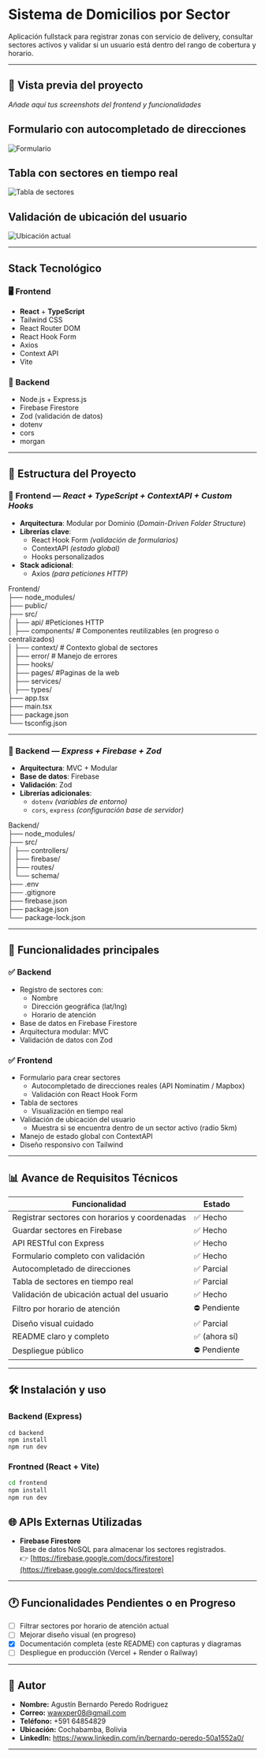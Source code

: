# Sistema de Domicilios por Sector

Aplicación fullstack para registrar zonas con servicio de delivery, consultar sectores activos y validar si un usuario está dentro del rango de cobertura y horario.

---

## 📸 Vista previa del proyecto

_Añade aquí tus screenshots del frontend y funcionalidades_

## Formulario con autocompletado de direcciones

![Formulario](./screenshots/461shots_so.png)

## Tabla con sectores en tiempo real

![Tabla de sectores](./screenshots/677shots_so.png)

## Validación de ubicación del usuario

![Ubicación actual](./screenshots/274shots_so.png)

---

## Stack Tecnológico

### 🖥️ Frontend

- **React** + **TypeScript**
- Tailwind CSS
- React Router DOM
- React Hook Form
- Axios
- Context API
- Vite

### 🧠 Backend

- Node.js + Express.js
- Firebase Firestore
- Zod (validación de datos)
- dotenv
- cors
- morgan

---

## 📁 Estructura del Proyecto

### 🧩 Frontend — _React + TypeScript + ContextAPI + Custom Hooks_

- **Arquitectura**: Modular por Dominio (_Domain-Driven Folder Structure_)
- **Librerías clave**:
  - React Hook Form _(validación de formularios)_
  - ContextAPI _(estado global)_
  - Hooks personalizados
- **Stack adicional**:
  - Axios _(para peticiones HTTP)_

Frontend/<br>
├── node_modules/ <br>
├── public/<br>
├── src/<br>
│ ├── api/ #Peticiones HTTP<br>
│ ├── components/ # Componentes reutilizables (en progreso o centralizados)<br>
│ ├── context/ # Contexto global de sectores<br>
│ ├── error/ # Manejo de errores<br>
│ ├── hooks/<br>
│ ├── pages/ #Paginas de la web<br>
│ ├── services/<br>
│ ├── types/<br>
├── app.tsx<br>
├── main.tsx<br>
├── package.json<br>
└── tsconfig.json<br>

---

### 🔧 Backend — _Express + Firebase + Zod_

- **Arquitectura**: MVC + Modular
- **Base de datos**: Firebase
- **Validación**: Zod
- **Librerías adicionales**:
  - `dotenv` _(variables de entorno)_
  - `cors`, `express` _(configuración base de servidor)_

Backend/<br>
├── node_modules/<br>
├── src/<br>
│ ├── controllers/<br>
│ ├── firebase/<br>
│ ├── routes/<br>
│ └── schema/<br>
├── .env<br>
├── .gitignore<br>
├── firebase.json<br>
├── package.json<br>
└── package-lock.json<br>

---

## 🚀 Funcionalidades principales

### ✅ Backend

- Registro de sectores con:
  - Nombre
  - Dirección geográfica (lat/lng)
  - Horario de atención
- Base de datos en Firebase Firestore
- Arquitectura modular: MVC
- Validación de datos con Zod

### ✅ Frontend

- Formulario para crear sectores
  - Autocompletado de direcciones reales (API Nominatim / Mapbox)
  - Validación con React Hook Form
- Tabla de sectores
  - Visualización en tiempo real
- Validación de ubicación del usuario
  - Muestra si se encuentra dentro de un sector activo (radio 5km)
- Manejo de estado global con ContextAPI
- Diseño responsivo con Tailwind

---

## 📊 Avance de Requisitos Técnicos

| Funcionalidad                                 | Estado        |
| --------------------------------------------- | ------------- |
| Registrar sectores con horarios y coordenadas | ✅ Hecho      |
| Guardar sectores en Firebase                  | ✅ Hecho      |
| API RESTful con Express                       | ✅ Hecho      |
| Formulario completo con validación            | ✅ Hecho      |
| Autocompletado de direcciones                 | ✅ Parcial    |
| Tabla de sectores en tiempo real              | ✅ Parcial    |
| Validación de ubicación actual del usuario    | ✅ Hecho      |
| Filtro por horario de atención                | ⛔ Pendiente  |
| Diseño visual cuidado                         | ✅ Parcial    |
| README claro y completo                       | ✅ (ahora sí) |
| Despliegue público                            | ⛔ Pendiente  |

---

## 🛠️ Instalación y uso

### Backend (Express)

```
cd backend
npm install
npm run dev
```

### Frontned (React + Vite)

```bash
cd frontend
npm install
npm run dev
```

## 🌐 APIs Externas Utilizadas

- **Firebase Firestore**  
  Base de datos NoSQL para almacenar los sectores registrados.  
  👉 [https://firebase.google.com/docs/firestore](https://firebase.google.com/docs/firestore)

---

## 🕐 Funcionalidades Pendientes o en Progreso

- [ ] Filtrar sectores por horario de atención actual
- [ ] Mejorar diseño visual (en progreso)
- [x] Documentación completa (este README) con capturas y diagramas
- [ ] Despliegue en producción (Vercel + Render o Railway)

---

## 👤 Autor

- **Nombre:** Agustín Bernardo Peredo Rodriguez
- **Correo:** wawxper08@gmail.com
- **Teléfono:** +591 64854829
- **Ubicación:** Cochabamba, Bolivia
- **LinkedIn:** https://www.linkedin.com/in/bernardo-peredo-50a1552a0/

---

